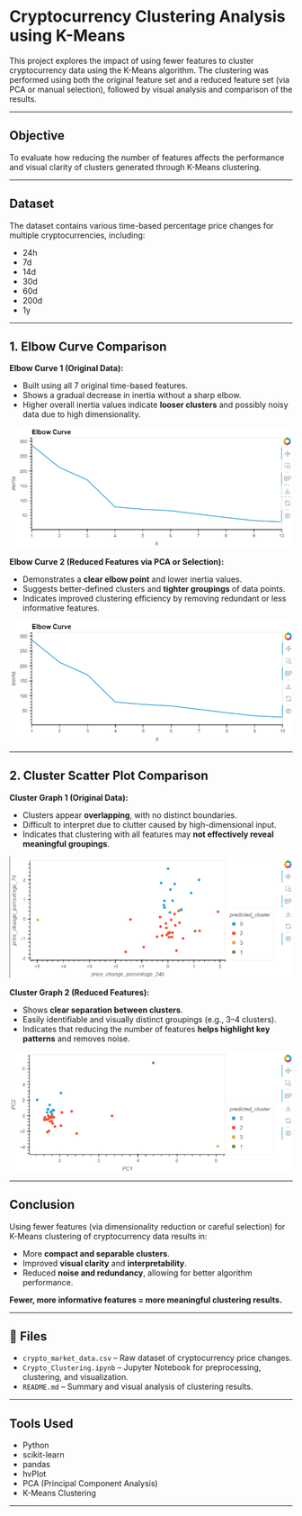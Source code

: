 # Cryptocurrency Clustering Analysis using K-Means

This project explores the impact of using fewer features to cluster cryptocurrency data using the K-Means algorithm. The clustering was performed using both the original feature set and a reduced feature set (via PCA or manual selection), followed by visual analysis and comparison of the results.

---

## Objective

To evaluate how reducing the number of features affects the performance and visual clarity of clusters generated through K-Means clustering.

---

## Dataset

The dataset contains various time-based percentage price changes for multiple cryptocurrencies, including:

- 24h
- 7d
- 14d
- 30d
- 60d
- 200d
- 1y

---

## 1. Elbow Curve Comparison

**Elbow Curve 1 (Original Data):**
- Built using all 7 original time-based features.
- Shows a gradual decrease in inertia without a sharp elbow.
- Higher overall inertia values indicate **looser clusters** and possibly noisy data due to high dimensionality.

![Elbow Curve 1](image.png)

**Elbow Curve 2 (Reduced Features via PCA or Selection):**
- Demonstrates a **clear elbow point** and lower inertia values.
- Suggests better-defined clusters and **tighter groupings** of data points.
- Indicates improved clustering efficiency by removing redundant or less informative features.

![Elbow Curve 2](image-1.png)

---

## 2. Cluster Scatter Plot Comparison

**Cluster Graph 1 (Original Data):**
- Clusters appear **overlapping**, with no distinct boundaries.
- Difficult to interpret due to clutter caused by high-dimensional input.
- Indicates that clustering with all features may **not effectively reveal meaningful groupings**.

![Cluster Graph 1](image-2.png)

**Cluster Graph 2 (Reduced Features):**
- Shows **clear separation between clusters**.
- Easily identifiable and visually distinct groupings (e.g., 3–4 clusters).
- Indicates that reducing the number of features **helps highlight key patterns** and removes noise.

![Cluster Graph 2](image-3.png)

---

## Conclusion

Using fewer features (via dimensionality reduction or careful selection) for K-Means clustering of cryptocurrency data results in:

- More **compact and separable clusters**.
- Improved **visual clarity** and **interpretability**.
- Reduced **noise and redundancy**, allowing for better algorithm performance.

 **Fewer, more informative features = more meaningful clustering results.**

---

## 📂 Files

- `crypto_market_data.csv` – Raw dataset of cryptocurrency price changes.
- `Crypto_Clustering.ipynb` – Jupyter Notebook for preprocessing, clustering, and visualization.
- `README.md` – Summary and visual analysis of clustering results.

---

## Tools Used

- Python
- scikit-learn
- pandas
- hvPlot
- PCA (Principal Component Analysis)
- K-Means Clustering

---




